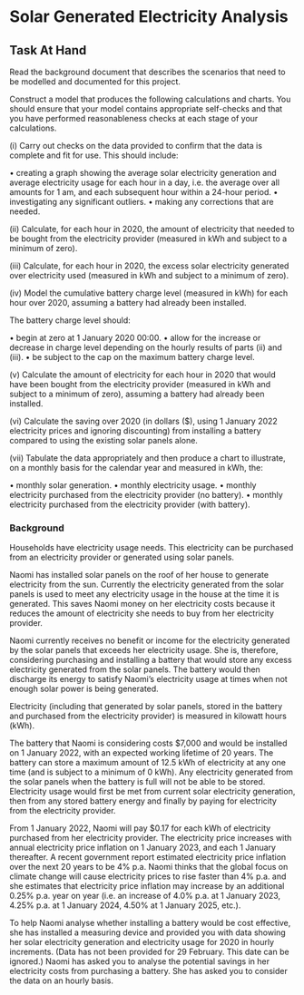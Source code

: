 # Solar Generated Electricity Analysis
## Task At Hand
Read the background document that describes the scenarios that need to be modelled and documented for this project.

Construct a model that produces the following calculations and charts. You should ensure that your model contains appropriate self-checks and that you have performed reasonableness checks at each stage of your calculations.

(i)	Carry out checks on the data provided to confirm that the data is complete and fit for use. This should include:

•	creating a graph showing the average solar electricity generation and average electricity usage for each hour in a day, i.e. the average over all amounts for 1 am, and each subsequent hour within a 24-hour period.
•	investigating any significant outliers.
•	making any corrections that are needed.

(ii)	Calculate, for each hour in 2020, the amount of electricity that needed to be bought from the electricity provider (measured in kWh and subject to a minimum of zero).	

(iii)	Calculate, for each hour in 2020, the excess solar electricity generated over electricity used (measured in kWh and subject to a minimum of zero).

(iv)	Model the cumulative battery charge level (measured in kWh) for each hour over 2020, assuming a battery had already been installed.

The battery charge level should:

•	begin at zero at 1 January 2020 00:00.
•	allow for the increase or decrease in charge level depending on the hourly results of parts (ii) and (iii).
•	be subject to the cap on the maximum battery charge level.

(v)	Calculate the amount of electricity for each hour in 2020 that would have been bought from the electricity provider (measured in kWh and subject to a minimum of zero), assuming a battery had already been installed.	

(vi)	Calculate the saving over 2020 (in dollars ($), using 1 January 2022 electricity prices and ignoring discounting) from installing a battery compared to using the existing solar panels alone.	
 
(vii)	Tabulate the data appropriately and then produce a chart to illustrate, on a monthly basis for the calendar year and measured in kWh, the:

•	monthly solar generation.
•	monthly electricity usage.
•	monthly electricity purchased from the electricity provider (no battery).
•	monthly electricity purchased from the electricity provider (with battery).

### Background

Households have electricity usage needs. This electricity can be purchased from an electricity provider or generated using solar panels.

Naomi has installed solar panels on the roof of her house to generate electricity from the sun. Currently the electricity generated from the solar panels is used to meet any electricity usage in the house at the time it is generated. This saves Naomi money on her electricity costs because it reduces the amount of electricity she needs to buy from her electricity provider.

Naomi currently receives no benefit or income for the electricity generated by the solar panels that exceeds her electricity usage. She is, therefore, considering purchasing and installing a battery that would store any excess electricity generated from the solar panels. The battery would then discharge its energy to satisfy Naomi’s electricity usage at times when not enough solar power is being generated.

Electricity (including that generated by solar panels, stored in the battery and purchased from the electricity provider) is measured in kilowatt hours (kWh).

The battery that Naomi is considering costs $7,000 and would be installed on 1 January 2022, with an expected working lifetime of 20 years. The battery can store a maximum amount of
12.5 kWh of electricity at any one time (and is subject to a minimum of 0 kWh). Any electricity generated from the solar panels when the battery is full will not be able to be stored. Electricity usage would first be met from current solar electricity generation, then from any stored battery energy and finally by paying for electricity from the electricity provider.

From 1 January 2022, Naomi will pay $0.17 for each kWh of electricity purchased from her electricity provider. The electricity price increases with annual electricity price inflation on 1 January 2023, and each 1 January thereafter. A recent government report estimated electricity price inflation over the next 20 years to be 4% p.a. Naomi thinks that the global focus on climate change will cause electricity prices to rise faster than 4% p.a. and she
estimates that electricity price inflation may increase by an additional 0.25% p.a. year on year (i.e. an increase of 4.0% p.a. at 1 January 2023, 4.25% p.a. at 1 January 2024, 4.50% at
1 January 2025, etc.).

To help Naomi analyse whether installing a battery would be cost effective, she has installed a measuring device and provided you with data showing her solar electricity generation and electricity usage for 2020 in hourly increments. (Data has not been provided for 29 February. This date can be ignored.) Naomi has asked you to analyse the potential savings in her electricity costs from purchasing a battery. She has asked you to consider the data on an hourly basis.

